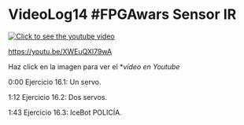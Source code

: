 # VideoLog14 #FPGAwars Sensor IR

[![Click to see the youtube video](https://img.youtube.com/vi/XWEuQXl79wA/0.jpg)](https://www.youtube.com/watch?v=XWEuQXl79wA&feature=youtu.be)

https://youtu.be/XWEuQXl79wA

Haz click en la imagen para ver el **vídeo en Youtube*

0:00 Ejercicio 16.1: Un servo.

1:12 Ejercicio 16.2: Dos servos.

1:43 Ejercicio 16.3: IceBot POLICÍA.
